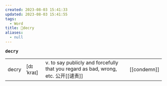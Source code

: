 ```yaml
---
created: 2023-08-03 15:41:33
updated: 2023-08-03 15:41:55
tags:
  - Word
title: 📖decry
aliases:
  - null
---
```


<pre><strong>decry</strong></pre>
|   |   |   |   |
|---|---|---|---|
|decry|[dɪˈkraɪ]|v. to say publicly and forcefully that you regard as bad, wrong, etc. 公开[[谴责]]|[[condemn]]|